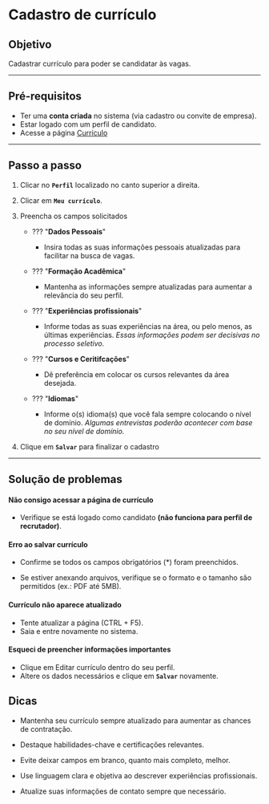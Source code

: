 # <i data-lucide="check" class="icon-lg"></i> Cadastro de currículo

## <i data-lucide="target" class="icon-lg"></i> Objetivo

Cadastrar currículo para poder se candidatar às vagas.

---

## <i data-lucide="square-check" class="icon-lg"></i> Pré-requisitos

- Ter uma **conta criada** no sistema (via cadastro ou convite de empresa).
- Estar logado com um perfil de candidato.
- Acesse a página [Currículo](https://redeaviacao.com.br/dashboard/curr%C3%ADculo)

---

## <i data-lucide="notebook-pen" class="icon-lg"></i> Passo a passo

1. Clicar no **``Perfil``** localizado no canto superior a direita.

2. Clicar em **``Meu currículo``**.

3. Preencha os campos solicitados 

    - ??? "**Dados Pessoais**" 
        - Insira todas as suas informações pessoais atualizadas para facilitar na busca de vagas.
    
    - ??? "**Formação Acadêmica**"
        - Mantenha as informações sempre atualizadas para aumentar a relevância do seu perfil.
    
    - ??? "**Experiências profissionais**"
        - Informe todas as suas experiências na área, ou pelo menos, as últimas experiências. _Essas informações podem ser decisivas no processo seletivo._

    - ??? "**Cursos e Ceritifcações**"
        - Dê preferência em colocar os cursos relevantes da área desejada.

    - ??? "**Idiomas**"
        - Informe o(s) idioma(s) que você fala sempre colocando o nível de domínio. _Algumas entrevistas poderão acontecer com base no seu nível de domínio._     

4. Clique em **``Salvar``** para finalizar o cadastro

---

## <i data-lucide="wrench" class="icon-lg"></i> Solução de problemas

#### Não consigo acessar a página de currículo

- Verifique se está logado como candidato **(não funciona para perfil de recrutador)**.

#### Erro ao salvar currículo

- Confirme se todos os campos obrigatórios (*) foram preenchidos.

- Se estiver anexando arquivos, verifique se o formato e o tamanho são permitidos (ex.: PDF até 5MB).

#### Currículo não aparece atualizado

- Tente atualizar a página (CTRL + F5).
- Saia e entre novamente no sistema.

#### Esqueci de preencher informações importantes

- Clique em Editar currículo dentro do seu perfil.
- Altere os dados necessários e clique em **``Salvar``** novamente.

## <i data-lucide="lightbulb" class="icon-dica"></i> Dicas

- Mantenha seu currículo sempre atualizado para aumentar as chances de contratação.

- Destaque habilidades-chave e certificações relevantes.

- Evite deixar campos em branco, quanto mais completo, melhor.

- Use linguagem clara e objetiva ao descrever experiências profissionais.

- Atualize suas informações de contato sempre que necessário.

